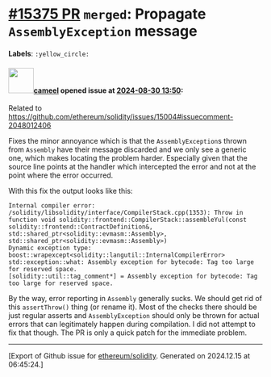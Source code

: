 # [\#15375 PR](https://github.com/ethereum/solidity/pull/15375) `merged`: Propagate `AssemblyException` message
**Labels**: `:yellow_circle:`


#### <img src="https://avatars.githubusercontent.com/u/137030?v=4" width="50">[cameel](https://github.com/cameel) opened issue at [2024-08-30 13:50](https://github.com/ethereum/solidity/pull/15375):

Related to https://github.com/ethereum/solidity/issues/15004#issuecomment-2048012406

Fixes the minor annoyance which is that the `AssemblyException`s thrown from `Assembly` have their message discarded and we only see a generic one, which makes locating the problem harder. Especially given that the source line points at the handler which intercepted the error and not at the point where the error occurred.

With this fix the output looks like this:
```
Internal compiler error:
/solidity/libsolidity/interface/CompilerStack.cpp(1353): Throw in function void solidity::frontend::CompilerStack::assembleYul(const solidity::frontend::ContractDefinition&, std::shared_ptr<solidity::evmasm::Assembly>, std::shared_ptr<solidity::evmasm::Assembly>)
Dynamic exception type: boost::wrapexcept<solidity::langutil::InternalCompilerError>
std::exception::what: Assembly exception for bytecode: Tag too large for reserved space.
[solidity::util::tag_comment*] = Assembly exception for bytecode: Tag too large for reserved space.
```

By the way, error reporting in `Assembly` generally sucks. We should get rid of this `assertThrow()` thing (or rename it). Most of the checks there should be just regular asserts and `AssemblyException` should only be thrown for actual errors that can legitimately happen during compilation. I did not attempt to fix that though. The PR is only a quick patch for the immediate problem.




-------------------------------------------------------------------------------



[Export of Github issue for [ethereum/solidity](https://github.com/ethereum/solidity). Generated on 2024.12.15 at 06:45:24.]
